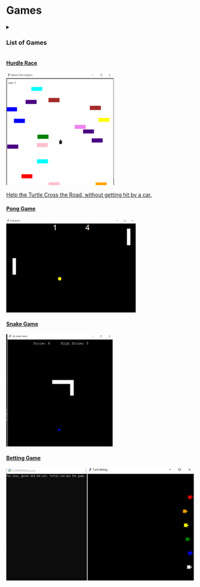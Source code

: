 # Games


  <details>
  <summary><h3>List of Games</h3></summary><ul>
  <li><a href="#hurdle">Hurdle Race</li>
   <li><a href="#pong">Pong Game</li>
   <li><a href="#snake">Snake Game</li>
   <li><a href="#bet">Betting Game</li>
  </ul>
  </details>
<h4 id="hurdle"> Hurdle Race</h4>
<img src="Hurdle Race/Hurdle_Race.png" height="300">
<p>Help the Turtle Cross the Road, without getting hit by a car.</p>

<h4 id="pong"> Pong Game</h4>
<img src="Hit the Ball/Hit_the_ball.png" height="250">
<h4 id="snake"> Snake Game</h4>
<img src="Snake Game/Snake Game.png" height="300">
<h4 id="bet"> Betting Game</h4>
<img src="Try a Bet/Betting.png" height="300">
